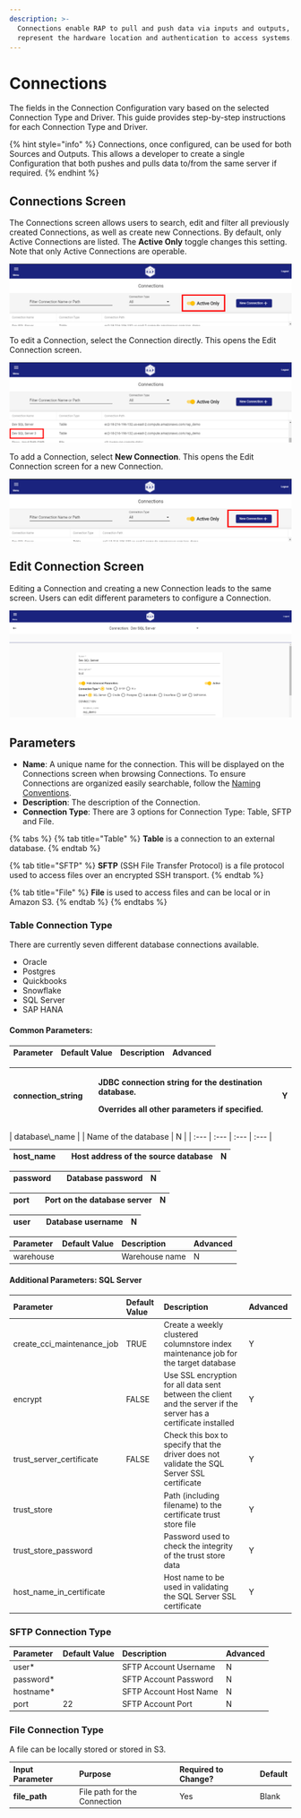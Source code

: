 ```yaml
---
description: >-
  Connections enable RAP to pull and push data via inputs and outputs, and
  represent the hardware location and authentication to access systems.
---
```


# Connections

The fields in the Connection Configuration vary based on the selected Connection Type and Driver. This guide provides step-by-step instructions for each Connection Type and Driver.

{% hint style="info" %}
Connections, once configured, can be used for both Sources and Outputs. This allows a developer to create a single Configuration that both pushes and pulls data to/from the same server if required.
{% endhint %}

## Connections Screen

The Connections screen allows users to search, edit and filter all previously created Connections, as well as create new Connections. By default, only Active Connections are listed. The **Active Only** toggle changes this setting. Note that only Active Connections are operable.

![Connections - Active Only](../.gitbook/assets/active-only-connections.png)

To edit a Connection, select the Connection directly. This opens the Edit Connection screen.

![Connections - Select a Connection to Edit](../.gitbook/assets/select-a-connection-to-edit.png)

To add a Connection, select **New Connection**. This opens the Edit Connection screen for a new Connection.

![Connections - Create a New Connection](../.gitbook/assets/create-a-new-connection%20%281%29.png)

## Edit Connection Screen

Editing a Connection and creating a new Connection leads to the same screen. Users can edit different parameters to configure a Connection.

![Edit Connection](../.gitbook/assets/image%20%28158%29.png)

## Parameters

* **Name**: A unique name for the connection. This will be displayed on the Connections screen when browsing Connections. To ensure Connections are organized easily searchable, follow the [Naming Conventions](connections-configuration.md).
* **Description**: The description of the Connection.
* **Connection Type**: There are 3 options for Connection Type: Table, SFTP and File.

{% tabs %}
{% tab title="Table" %}
**Table** is a connection to an external database.
{% endtab %}

{% tab title="SFTP" %}
**SFTP** \(SSH File Transfer Protocol\) is a file protocol used to access files over an encrypted SSH transport.
{% endtab %}

{% tab title="File" %}
**File** is used to access files and can be local or in Amazon S3.
{% endtab %}
{% endtabs %}

### Table Connection Type

There are currently seven different database connections available.

* Oracle
* Postgres
* Quickbooks
* Snowflake
* SQL Server
* SAP HANA

#### Common Parameters:

| Parameter | Default Value | Description | Advanced |
| :--- | :--- | :--- | :--- |


<table>
  <thead>
    <tr>
      <th style="text-align:left">connection_string</th>
      <th style="text-align:left"></th>
      <th style="text-align:left">
        <p>JDBC connection string for the destination database.</p>
        <p>Overrides all other parameters if specified.</p>
      </th>
      <th style="text-align:left">Y</th>
    </tr>
  </thead>
  <tbody></tbody>
</table>| database\_name |  | Name of the database | N |
| :--- | :--- | :--- | :--- |


| host\_name |  | Host address of the source database | N |
| :--- | :--- | :--- | :--- |


| password |  | Database password | N |
| :--- | :--- | :--- | :--- |


| port |  | Port on the database server | N |
| :--- | :--- | :--- | :--- |


| user |  | Database username | N |
| :--- | :--- | :--- | :--- |


| Parameter | Default Value | Description | Advanced |
| :--- | :--- | :--- | :--- |
| warehouse |  | Warehouse name | N |

#### Additional Parameters: SQL Server

| Parameter | Default Value | Description | Advanced |
| :--- | :--- | :--- | :--- |
| create\_cci\_maintenance\_job | TRUE | Create a weekly clustered columnstore index maintenance job for the target database | Y |
| encrypt | FALSE | Use SSL encryption for all data sent between the client and the server if the server has a certificate installed | Y |
| trust\_server\_certificate | FALSE | Check this box to specify that the driver does not validate the SQL Server SSL certificate | Y |
| trust\_store |  | Path \(including filename\) to the certificate trust store file | Y |
| trust\_store\_password |  | Password used to check the integrity of the trust store data | Y |
| host\_name\_in\_certificate |  | Host name to be used in validating the SQL Server SSL certificate | Y |

### SFTP Connection Type

| Parameter | Default Value | Description | Advanced |
| :--- | :--- | :--- | :--- |
| user\* |  | SFTP Account Username | N |
| password\* |  | SFTP Account Password | N |
| hostname\* |  | SFTP Account Host Name | N |
| port | 22 | SFTP Account Port | N |

### File Connection Type

A file can be locally stored or stored in S3.

| Input Parameter | Purpose | Required to Change? | Default |
| :--- | :--- | :--- | :--- |
| **file\_path** | File path for the Connection | Yes | Blank |

